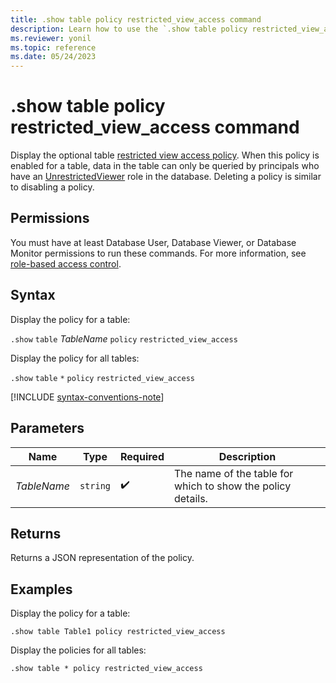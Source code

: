 ```yaml
---
title: .show table policy restricted_view_access command
description: Learn how to use the `.show table policy restricted_view_access` command to display the details of the table's restricted view access policy.
ms.reviewer: yonil
ms.topic: reference
ms.date: 05/24/2023
---
```

# .show table policy restricted_view_access command

Display the optional table [restricted view access policy](restricted-view-access-policy.md). When this policy is enabled for a table, data in the table can only be queried by principals who have an [UnrestrictedViewer](./access-control/role-based-access-control.md) role in the database. Deleting a policy is similar to disabling a policy.

## Permissions

You must have at least Database User, Database Viewer, or Database Monitor permissions to run these commands. For more information, see [role-based access control](access-control/role-based-access-control.md).

## Syntax

Display the policy for a table:

`.show` `table` *TableName* `policy` `restricted_view_access`

Display the policy for all tables:

`.show` `table` `*` `policy` `restricted_view_access`

[!INCLUDE [syntax-conventions-note](../../includes/syntax-conventions-note.md)]

## Parameters

|Name|Type|Required|Description|
|--|--|--|--|
|*TableName*| `string` | :heavy_check_mark:|The name of the table for which to show the policy details.|

## Returns

Returns a JSON representation of the policy.

## Examples

Display the policy for a table:

```kusto
.show table Table1 policy restricted_view_access
```

Display the policies for all tables:

```kusto
.show table * policy restricted_view_access
```
